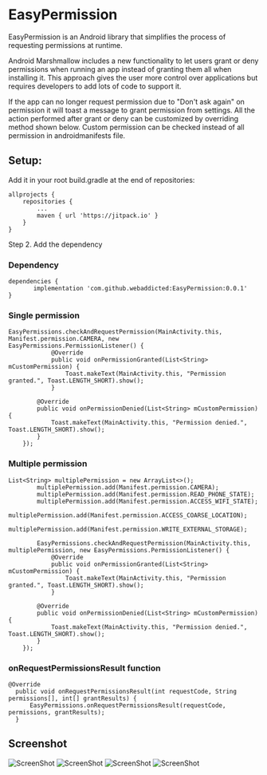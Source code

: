 # EasyPermission

EasyPermission is an Android library that simplifies the process of requesting permissions at runtime.

Android Marshmallow includes a new functionality to let users grant or deny permissions when running an app instead of granting them all when installing it. This approach gives the user more control over applications but requires developers to add lots of code to support it.

If the app can no longer request permission due to "Don't ask again" on permission it will toast a message to grant permission from settings. All the action performed after grant or deny can be customized by overriding method shown below. Custom permission can be checked instead of all permission in androidmanifests file.

Setup:
-----
Add it in your root build.gradle at the end of repositories:

	allprojects {
		repositories {
			...
			maven { url 'https://jitpack.io' }
		}
	}

Step 2. Add the dependency

### Dependency

	dependencies {
	       implementation 'com.github.webaddicted:EasyPermission:0.0.1'
	}

### Single permission
    EasyPermissions.checkAndRequestPermission(MainActivity.this, Manifest.permission.CAMERA, new                    EasyPermissions.PermissionListener() {
                @Override
                public void onPermissionGranted(List<String> mCustomPermission) {
                    Toast.makeText(MainActivity.this, "Permission granted.", Toast.LENGTH_SHORT).show();
                }

            @Override
            public void onPermissionDenied(List<String> mCustomPermission) {
                Toast.makeText(MainActivity.this, "Permission denied.", Toast.LENGTH_SHORT).show();
            }
        });

### Multiple permission
    List<String> multiplePermission = new ArrayList<>();
            multiplePermission.add(Manifest.permission.CAMERA);
            multiplePermission.add(Manifest.permission.READ_PHONE_STATE);
            multiplePermission.add(Manifest.permission.ACCESS_WIFI_STATE);
            multiplePermission.add(Manifest.permission.ACCESS_COARSE_LOCATION);
            multiplePermission.add(Manifest.permission.WRITE_EXTERNAL_STORAGE);

            EasyPermissions.checkAndRequestPermission(MainActivity.this, multiplePermission, new EasyPermissions.PermissionListener() {
                @Override
                public void onPermissionGranted(List<String> mCustomPermission) {
                    Toast.makeText(MainActivity.this, "Permission granted.", Toast.LENGTH_SHORT).show();
                }

            @Override
            public void onPermissionDenied(List<String> mCustomPermission) {
                Toast.makeText(MainActivity.this, "Permission denied.", Toast.LENGTH_SHORT).show();
            }
        });

###  onRequestPermissionsResult function

    @Override
      public void onRequestPermissionsResult(int requestCode, String permissions[], int[] grantResults) {
          EasyPermissions.onRequestPermissionsResult(requestCode, permissions, grantResults);
      }

Screenshot
-----------
![ScreenShot](https://github.com/webaddicted/EasyPermission/blob/master/screenshot/home.png?raw=true)
![ScreenShot](https://github.com/webaddicted/EasyPermission/blob/master/screenshot/multiple_permission.png?raw=true)
![ScreenShot](https://github.com/webaddicted/EasyPermission/blob/master/screenshot/denied.png?raw=true)
![ScreenShot](https://github.com/webaddicted/EasyPermission/blob/master/screenshot/setting_permission.png?raw=true)

